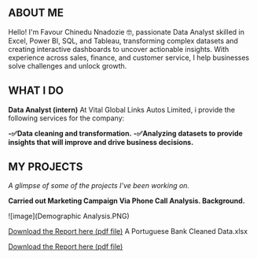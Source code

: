 <!--Section 1: Introduce your self-->
## ABOUT ME

Hello! I'm Favour Chinedu Nnadozie 🤓, passionate Data Analyst skilled in Excel, Power BI, SQL, and Tableau, transforming complex datasets and creating interactive dashboards to uncover actionable insights. 
With experience across sales, finance, and customer service, I help businesses solve challenges and unlock growth.

<!--Mention your top/relevant skills here - core and soft skills-->
## WHAT I DO

**Data Analyst (intern)**
At Vital Global Links Autos Limited, i provide the following services for the company:

**-✅Data cleaning and transformation.** 
**-✅Analyzing datasets to provide insights that will improve and drive business decisions.**

<!--Section 2: List 3-4 key projects-->
## MY PROJECTS 

*A glimpse of some of the projects I've been working on.*

**Carried out Marketing Campaign Via Phone Call Analysis.
Background.**

![image](Demographic  Analysis.PNG)

<a href="A Portuguese Bank Cleaned Data.xlsx">Download the Report here (pdf file)</a>
A Portuguese Bank Cleaned Data.xlsx

<a href="Pillar Bank Project Documentation.pdf">Download the Report here (pdf file)</a>
